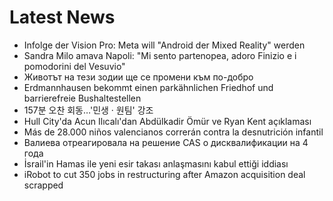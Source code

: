 # Latest News
-  Infolge der Vision Pro: Meta will "Android der Mixed Reality" werden
-  Sandra Milo amava Napoli: "Mi sento partenopea, adoro Finizio e i pomodorini del Vesuvio"
-  Животът на тези зодии ще се промени към по-добро
-  Erdmannhausen bekommt einen parkähnlichen Friedhof und barrierefreie Bushaltestellen
-  157분 오찬 회동…'민생 · 원팀' 강조
-  Hull City'da Acun Ilıcalı'dan Abdülkadir Ömür ve Ryan Kent açıklaması
-  Más de 28.000 niños valencianos correrán contra la desnutrición infantil
-  Валиева отреагировала на решение CAS о дисквалификации на 4 года
-  İsrail'in Hamas ile yeni esir takası anlaşmasını kabul ettiği iddiası
-  iRobot to cut 350 jobs in restructuring after Amazon acquisition deal scrapped
